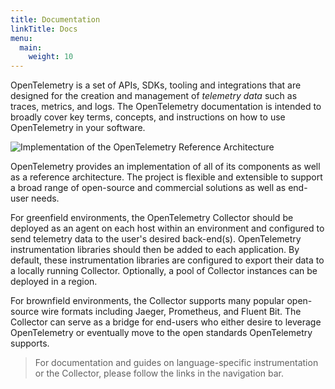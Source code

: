 ```yaml
---
title: Documentation
linkTitle: Docs
menu:
  main:
    weight: 10
---
```


OpenTelemetry is a set of APIs, SDKs, tooling and integrations that are
designed for the creation and management of _telemetry data_ such as traces,
metrics, and logs. The OpenTelemetry documentation is intended to broadly cover
key terms, concepts, and instructions on how to use OpenTelemetry in your
software.

<img src="https://raw.github.com/open-telemetry/opentelemetry.io/main/iconography/Reference_Architecture.svg" alt="Implementation of the OpenTelemetry Reference Architecture "></img>

OpenTelemetry provides an implementation of all of its components as well as a
reference architecture. The project is flexible and extensible to support a
broad range of open-source and commercial solutions as well as end-user needs.

For greenfield environments, the OpenTelemetry Collector should be deployed as
an agent on each host within an environment and configured to send telemetry
data to the user's desired back-end(s). OpenTelemetry instrumentation libraries
should then be added to each application. By default, these instrumentation
libraries are configured to export their data to a locally running Collector.
Optionally, a pool of Collector instances can be deployed in a region.

For brownfield environments, the Collector supports many popular open-source
wire formats including Jaeger, Prometheus, and Fluent Bit. The Collector can
serve as a bridge for end-users who either desire to leverage OpenTelemetry or
eventually move to the open standards OpenTelemetry supports.

> For documentation and guides on language-specific instrumentation or the
> Collector, please follow the links in the navigation bar.
